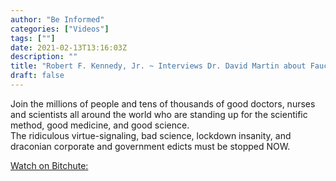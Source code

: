 ```yaml
---
author: "Be Informed"
categories: ["Videos"]
tags: [""]
date: 2021-02-13T13:16:03Z
description: ""
title: "Robert F. Kennedy, Jr. ~ Interviews Dr. David Martin about Fauci, Moderna, Corruption"
draft: false
---
```


Join the millions of people and tens of thousands of good doctors,  nurses and scientists all around the world who are standing up for the  scientific method, good medicine, and good science.   
The ridiculous  virtue-signaling, bad science, lockdown insanity, and draconian  corporate and government edicts must be stopped NOW.  

[Watch on Bitchute:](https://www.bitchute.com/video/eQj2MwpwgTgA/)  